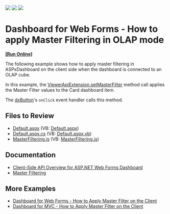<!-- default badges list -->
![](https://img.shields.io/endpoint?url=https://codecentral.devexpress.com/api/v1/VersionRange/128579794/21.2.9%2B)
[![](https://img.shields.io/badge/Open_in_DevExpress_Support_Center-FF7200?style=flat-square&logo=DevExpress&logoColor=white)](https://supportcenter.devexpress.com/ticket/details/T492463)
[![](https://img.shields.io/badge/📖_How_to_use_DevExpress_Examples-e9f6fc?style=flat-square)](https://docs.devexpress.com/GeneralInformation/403183)
<!-- default badges end -->

# Dashboard for Web Forms - How to apply Master Filtering in OLAP mode

<!-- run online -->
**[[Run Online]](https://codecentral.devexpress.com/128579794/)**
<!-- run online end -->

The following example shows how to apply master filtering in ASPxDashboard on the client side when the dashboard is connected to an OLAP cube.

In this example, the [ViewerApiExtension.setMasterFilter](https://docs.devexpress.com/Dashboard/js-DevExpress.Dashboard.ViewerApiExtension?p=netframework#js_devexpress_dashboard_viewerapiextension_setmasterfilter_itemname_values_) method call applies the Master Filter values to the Card dashboard item. 

The [dxButton](https://js.devexpress.com/DevExtreme/ApiReference/UI_Components/dxButton/)'s `onClick` event handler calls this method.

## Files to Review

* [Default.aspx](./CS/ASPxDashboard_SetMasterFilter_Olap/Default.aspx) (VB: [Default.aspx](./VB/ASPxDashboard_SetMasterFilter_Olap/Default.aspx))
* [Default.aspx.cs](./CS/ASPxDashboard_SetMasterFilter_Olap/Default.aspx.cs) (VB: [Default.aspx.vb](./VB/ASPxDashboard_SetMasterFilter_Olap/Default.aspx.vb))
* [MasterFiltering.js](./CS/ASPxDashboard_SetMasterFilter_Olap/Scripts/MasterFiltering.js) (VB: [MasterFiltering.js](./VB/ASPxDashboard_SetMasterFilter_Olap/Scripts/MasterFiltering.js))

## Documentation

- [Client-Side API Overview for ASP.NET Web Forms Dashboard](https://docs.devexpress.com/Dashboard/116302/web-dashboard/aspnet-web-forms-dashboard-control/client-side-api-overview)
- [Master Filtering](https://docs.devexpress.com/Dashboard/117060/web-dashboard/create-dashboards-on-the-web/interactivity/master-filtering)

## More Examples

- [Dashboard for Web Forms - How to Apply Master Filter on the Client](https://github.com/DevExpress-Examples/asp-net-web-forms-dashboard-apply-master-filter-in-code)
- [Dashboard for MVC - How to Apply Master Filter on the Client](https://github.com/DevExpress-Examples/mvc-dashboard-apply-master-filtering-in-code)
